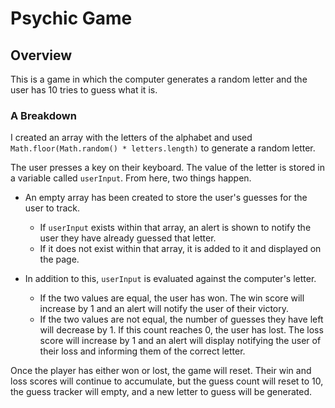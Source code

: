 # Psychic Game

## Overview
This is a game in which the computer generates a random letter and the user has 10 tries to guess what it is.

### A Breakdown
I created an array with the letters of the alphabet and used ``` Math.floor(Math.random() * letters.length)``` to generate a random letter. 

The user presses a key on their keyboard. The value of the letter is stored in a variable called ```userInput```. From here, two things happen. 

* An empty array has been created to store the user's guesses for the user to track. 
    * If ```userInput``` exists within that array, an alert is shown to notify the user they have already guessed that letter. 
    * If it does not exist within that array, it is added to it and displayed on the page.

* In addition to this, ```userInput``` is evaluated against the computer's letter. 
    * If the two values are equal, the user has won. The win score will increase by 1 and an alert will notify the user of their victory. 
    * If the two values are not equal, the number of guesses they have left will decrease by 1. If this count reaches 0, the user has lost. The loss score will increase by 1 and an alert will display notifying the user of their loss and informing them of the correct letter. 

Once the player has either won or lost, the game will reset. Their win and loss scores will continue to accumulate, but the guess count will reset to 10, the guess tracker will empty, and a new letter to guess will be generated.